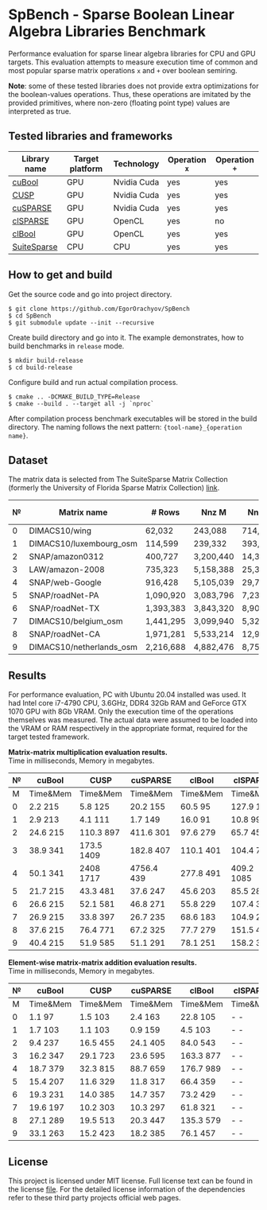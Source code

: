 # SpBench - Sparse Boolean Linear Algebra Libraries Benchmark 

Performance evaluation for sparse linear algebra libraries for CPU and GPU targets.
This evaluation attempts to measure execution time of common and most
popular sparse matrix operations `x` and `+` over boolean semiring. 

**Note**: some of these tested libraries does not provide extra optimizations
for the boolean-values operations. Thus, these operations are imitated by 
the provided primitives, where non-zero (floating point type) values are interpreted as true.

## Tested libraries and frameworks

| Library name                                                                    | Target platform | Technology   | Operation `x` | Operation `+` |
|---                                                                              |---              |---           |---            |---            | 
| [cuBool     ](https://github.com/JetBrains-Research/cuBool)                     | GPU             | Nvidia Cuda  | yes           | yes           |
| [CUSP       ](https://github.com/cusplibrary/cusplibrary)                       | GPU             | Nvidia Cuda  | yes           | yes           |
| [cuSPARSE   ](https://docs.nvidia.com/cuda/cusparse/index.html)                 | GPU             | Nvidia Cuda  | yes           | yes           |
| [clSPARSE   ](https://github.com/clMathLibraries/clSPARSE)                      | GPU             | OpenCL       | yes           | no            |
| [clBool     ](https://github.com/mkarpenkospb/sparse_boolean_matrix_operations) | GPU             | OpenCL       | yes           | yes           | 
| [SuiteSparse](https://github.com/DrTimothyAldenDavis/SuiteSparse)               | CPU             | CPU          | yes           | yes           |

## How to get and build

Get the source code and go into project directory.

```shell script
$ git clone https://github.com/EgorOrachyov/SpBench
$ cd SpBench
$ git submodule update --init --recursive
```

Create build directory and go into it.
The example demonstrates, how to build benchmarks in `release` mode. 

```shell script
$ mkdir build-release
$ cd build-release
```

Configure build and run actual compilation process.

```shell script
$ cmake .. -DCMAKE_BUILD_TYPE=Release
$ cmake --build . --target all -j `nproc`
```

After compilation process benchmark executables 
will be stored in the build directory. The naming follows the next
pattern: `{tool-name}_{operation name}`.

## Dataset

The matrix data is selected from The SuiteSparse Matrix Collection 
(formerly the University of Florida Sparse Matrix Collection) 
[link](https://sparse.tamu.edu).

| №  | Matrix name              | # Rows      | Nnz M       | Nnz M^2     | Nnz M + M^2   |
|--- |---                       |---          |---          |---          |---            |
| 0  | DIMACS10/wing		    | 62,032      | 243,088     | 714,200     | 917,178       |
| 1  | DIMACS10/luxembourg_osm  | 114,599     | 239,332     | 393,261     | 632,185       |
| 2  | SNAP/amazon0312          | 400,727     | 3,200,440   | 14,390,544  | 14,968,909    |
| 3  | LAW/amazon-2008          | 735,323     | 5,158,388   | 25,366,745  | 26,402,678    |
| 4  | SNAP/web-Google          | 916,428     | 5,105,039   | 29,710,164  | 30,811,855    |
| 5  | SNAP/roadNet-PA          | 1,090,920   | 3,083,796   | 7,238,920   | 9,931,528     |
| 6  | SNAP/roadNet-TX	        | 1,393,383   | 3,843,320   | 8,903,897   | 12,264,987    |
| 7  | DIMACS10/belgium_osm     | 1,441,295   | 3,099,940   | 5,323,073   | 8,408,599     |
| 8  | SNAP/roadNet-CA	        | 1,971,281   | 5,533,214   | 12,908,450  | 17,743,342    |
| 9  | DIMACS10/netherlands_osm | 2,216,688   | 4,882,476   | 8,755,758   | 13,626,132    |

## Results

For performance evaluation, PC with Ubuntu 20.04 installed was used. 
It had Intel core i7-4790 CPU, 3.6GHz, DDR4 32Gb RAM and GeForce GTX 1070 GPU with 8Gb VRAM.
Only the execution time of the operations themselves was measured.
The actual data were assumed to be loaded into the VRAM or RAM respectively in the appropriate format, 
required for the target tested framework.

**Matrix-matrix multiplication evaluation results.**  
Time in milliseconds, Memory in megabytes.

| №  | cuBool     | CUSP       | cuSPARSE   | clBool     | clSPARSE   | SuiteSparse |
|--- |---         |---         |---         |---         |---         |---          |
| M  | Time&Mem   | Time&Mem   | Time&Mem   | Time&Mem   | Time&Mem   | Time        |
| 0  | 2.2 215    | 5.8 125    | 20.2 155   | 60.5 95    | 127.9 109  | 10.0        |
| 1  | 2.9 213    | 4.1 111    | 1.7 149    | 16.0 91    | 10.8 99    | 2.5         |
| 2  | 24.6 215   | 110.3 897  | 411.6 301  | 97.6 279   | 65.7 459   | 238.2       |
| 3  | 38.9 341   | 173.5 1409 | 182.8 407  | 110.1 401  | 104.4 701  | 339.4       |
| 4  | 50.1 341   | 2408 1717  | 4756.4 439 | 277.8 491  | 409.2 1085 | 644.6       |
| 5  | 21.7 215   | 43.3 481   | 37.6 247   | 45.6 203   | 85.5 283   | 63.0        |
| 6  | 26.6 215   | 52.1 581   | 46.8 271   | 55.8 229   | 107.4 329  | 74.9        |
| 7  | 26.9 215   | 33.8 397   | 26.7 235   | 68.6 183   | 104.9 259  | 57.8        |
| 8  | 37.6 215   | 76.4 771   | 67.2 325   | 77.7 279   | 151.5 433  | 110.5       |
| 9  | 40.4 215   | 51.9 585   | 51.1 291   | 78.1 251   | 158.2 361  | 93.0        |

**Element-wise matrix-matrix addition evaluation results.**  
Time in milliseconds, Memory in megabytes.

| №  | cuBool     | CUSP       | cuSPARSE   | clBool     | clSPARSE   | SuiteSparse |
|--- |---         |---         |---         |---         |---         |---          |
| M  | Time&Mem   | Time&Mem   | Time&Mem   | Time&Mem   | Time&Mem   | Time        |
| 0  | 1.1 97     | 1.5 103    | 2.4 163    | 22.8 105   | - -        | 4.0         |
| 1  | 1.7 103    | 1.1 103    | 0.9 159    | 4.5 103    | - -        | 1.5         |
| 2  | 9.4 237    | 16.5 455   | 24.1 405   | 84.0 543   | - -        | 35.1        |
| 3  | 16.2 347   | 29.1 723   | 23.6 595   | 163.3 877  | - -        | 61.2        |
| 4  | 18.7 379   | 32.3 815   | 88.7 659   | 176.7 989  | - -        | 72.5        | 
| 5  | 15.4 207   | 11.6 329   | 11.8 317   | 66.4 359   | - -        | 34.0        |
| 6  | 19.3 231   | 14.0 385   | 14.7 357   | 73.2 429   | - -        | 41.8        |
| 7  | 19.6 197   | 10.2 303   | 10.3 297   | 61.8 321   | - -        | 26.8        |
| 8  | 27.1 289   | 19.5 513   | 20.3 447   | 135.3 579  | - -        | 61.4        |
| 9  | 33.1 263   | 15.2 423   | 18.2 385   | 76.1 457   | - -        | 47.0        | 

## License

This project is licensed under MIT license. Full license text can be found in the license 
[file](https://github.com/EgorOrachyov/SpBench/blob/master/LICENSE.md). 
For the detailed license information of the dependencies refer to these third party projects official web pages.
